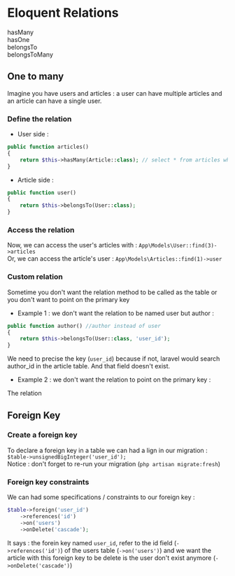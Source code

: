 # Eloquent Relations

hasMany   
hasOne   
belongsTo   
belongsToMany   

## One to many

Imagine you have users and articles : a user can have multiple articles and an article can have a single user.

### Define the relation

* User side :
```php
public function articles()
{
    return $this->hasMany(Article::class); // select * from articles where user_id = $id
}
```

* Article side :
```php
public function user() 
{
    return $this->belongsTo(User::class);
}
```

### Access the relation

Now, we can access the user's articles with : `App\Models\User::find(3)->articles`    
Or, we can access the article's user : `App\Models\Articles::find(1)->user`

### Custom relation 

Sometime you don't want the relation method to be called as the table or you don't want to point on the primary key

* Example 1 : we don't want the relation to be named user but author :
```php
public function author() //author instead of user
{
    return $this->belongsTo(User::class, 'user_id');
}
```
We need to precise the key (`user_id`) because if not, laravel would search author_id in the article table. And that field doesn't exist.

* Example 2 : we don't want the relation to point on the primary key :
<!-- TO DO -->

The relation

## Foreign Key

### Create a foreign key

To declare a foreign key in a table we can had a lign in our migration : `$table->unsignedBigInteger('user_id');`    
Notice : don't forget to re-run your migration (`php artisan migrate:fresh`)   

### Foreign key constraints

We can had some specifications / constraints to our foreign key :   

```php
$table->foreign('user_id')
    ->references('id')
    ->on('users')
    ->onDelete('cascade');
```

It says : the forein key named `user_id`, refer to the id field (`->references('id')`) of the users table (`->on('users')`) and we want the article with this foreign key to be delete is the user don't exist anymore (`->onDelete('cascade')`)